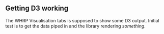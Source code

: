 ## Getting D3 working

The WHRP Visualisation tabs is supposed to show some D3 output. Initial test is to get the data piped in and the library rendering *something*.